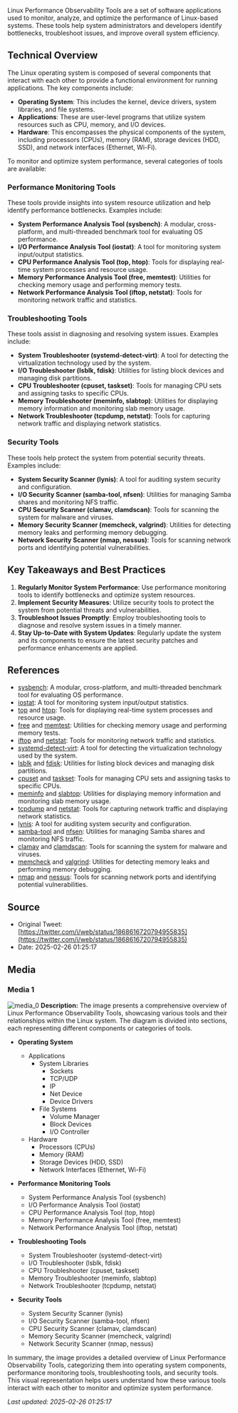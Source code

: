 Linux Performance Observability Tools are a set of software applications used to monitor, analyze, and optimize the performance of Linux-based systems. These tools help system administrators and developers identify bottlenecks, troubleshoot issues, and improve overall system efficiency.

## Technical Overview
The Linux operating system is composed of several components that interact with each other to provide a functional environment for running applications. The key components include:

* **Operating System**: This includes the kernel, device drivers, system libraries, and file systems.
* **Applications**: These are user-level programs that utilize system resources such as CPU, memory, and I/O devices.
* **Hardware**: This encompasses the physical components of the system, including processors (CPUs), memory (RAM), storage devices (HDD, SSD), and network interfaces (Ethernet, Wi-Fi).

To monitor and optimize system performance, several categories of tools are available:

### Performance Monitoring Tools
These tools provide insights into system resource utilization and help identify performance bottlenecks. Examples include:

* **System Performance Analysis Tool (sysbench)**: A modular, cross-platform, and multi-threaded benchmark tool for evaluating OS performance.
* **I/O Performance Analysis Tool (iostat)**: A tool for monitoring system input/output statistics.
* **CPU Performance Analysis Tool (top, htop)**: Tools for displaying real-time system processes and resource usage.
* **Memory Performance Analysis Tool (free, memtest)**: Utilities for checking memory usage and performing memory tests.
* **Network Performance Analysis Tool (iftop, netstat)**: Tools for monitoring network traffic and statistics.

### Troubleshooting Tools
These tools assist in diagnosing and resolving system issues. Examples include:

* **System Troubleshooter (systemd-detect-virt)**: A tool for detecting the virtualization technology used by the system.
* **I/O Troubleshooter (lsblk, fdisk)**: Utilities for listing block devices and managing disk partitions.
* **CPU Troubleshooter (cpuset, taskset)**: Tools for managing CPU sets and assigning tasks to specific CPUs.
* **Memory Troubleshooter (meminfo, slabtop)**: Utilities for displaying memory information and monitoring slab memory usage.
* **Network Troubleshooter (tcpdump, netstat)**: Tools for capturing network traffic and displaying network statistics.

### Security Tools
These tools help protect the system from potential security threats. Examples include:

* **System Security Scanner (lynis)**: A tool for auditing system security and configuration.
* **I/O Security Scanner (samba-tool, nfsen)**: Utilities for managing Samba shares and monitoring NFS traffic.
* **CPU Security Scanner (clamav, clamdscan)**: Tools for scanning the system for malware and viruses.
* **Memory Security Scanner (memcheck, valgrind)**: Utilities for detecting memory leaks and performing memory debugging.
* **Network Security Scanner (nmap, nessus)**: Tools for scanning network ports and identifying potential vulnerabilities.

## Key Takeaways and Best Practices
1. **Regularly Monitor System Performance**: Use performance monitoring tools to identify bottlenecks and optimize system resources.
2. **Implement Security Measures**: Utilize security tools to protect the system from potential threats and vulnerabilities.
3. **Troubleshoot Issues Promptly**: Employ troubleshooting tools to diagnose and resolve system issues in a timely manner.
4. **Stay Up-to-Date with System Updates**: Regularly update the system and its components to ensure the latest security patches and performance enhancements are applied.

## References
* [sysbench](https://github.com/akopytov/sysbench): A modular, cross-platform, and multi-threaded benchmark tool for evaluating OS performance.
* [iostat](https://linux.die.net/man/1/iostat): A tool for monitoring system input/output statistics.
* [top](https://linux.die.net/man/1/top) and [htop](https://hisham.hm/htop/): Tools for displaying real-time system processes and resource usage.
* [free](https://linux.die.net/man/1/free) and [memtest](https://www.memtest86.com/): Utilities for checking memory usage and performing memory tests.
* [iftop](https://linux.die.net/man/8/iftop) and [netstat](https://linux.die.net/man/8/netstat): Tools for monitoring network traffic and statistics.
* [systemd-detect-virt](https://www.freedesktop.org/software/systemd/man/systemd-detect-virt.html): A tool for detecting the virtualization technology used by the system.
* [lsblk](https://linux.die.net/man/8/lsblk) and [fdisk](https://linux.die.net/man/8/fdisk): Utilities for listing block devices and managing disk partitions.
* [cpuset](https://www.kernel.org/doc/Documentation/cgroups/cpusets.txt) and [taskset](https://linux.die.net/man/1/taskset): Tools for managing CPU sets and assigning tasks to specific CPUs.
* [meminfo](https://www.kernel.org/doc/Documentation/filesystems/proc.txt) and [slabtop](https://linux.die.net/man/1/slabtop): Utilities for displaying memory information and monitoring slab memory usage.
* [tcpdump](https://www.tcpdump.org/) and [netstat](https://linux.die.net/man/8/netstat): Tools for capturing network traffic and displaying network statistics.
* [lynis](https://cisofy.com/lynis/): A tool for auditing system security and configuration.
* [samba-tool](https://www.samba.org/samba/docs/current/man-html/samba-tool.8.html) and [nfsen](https://linux.die.net/man/8/nfsen): Utilities for managing Samba shares and monitoring NFS traffic.
* [clamav](https://www.clamav.net/) and [clamdscan](https://www.clamav.net/doc/latest/html/): Tools for scanning the system for malware and viruses.
* [memcheck](https://valgrind.org/docs/manual/mc-manual.html) and [valgrind](https://valgrind.org/): Utilities for detecting memory leaks and performing memory debugging.
* [nmap](https://nmap.org/) and [nessus](https://www.tenable.com/products/tenable-sc): Tools for scanning network ports and identifying potential vulnerabilities.
## Source

- Original Tweet: [https://twitter.com/i/web/status/1868616720794955835](https://twitter.com/i/web/status/1868616720794955835)
- Date: 2025-02-26 01:25:17


## Media

### Media 1
![media_0](./media_0.jpg)
**Description:** The image presents a comprehensive overview of Linux Performance Observability Tools, showcasing various tools and their relationships within the Linux system. The diagram is divided into sections, each representing different components or categories of tools.

*   **Operating System**
    *   Applications
        *   System Libraries
            *   Sockets
            *   TCP/UDP
            *   IP
            *   Net Device
            *   Device Drivers
        *   File Systems
            *   Volume Manager
            *   Block Devices
            *   I/O Controller
    *   Hardware
        *   Processors (CPUs)
        *   Memory (RAM)
        *   Storage Devices (HDD, SSD)
        *   Network Interfaces (Ethernet, Wi-Fi)

*   **Performance Monitoring Tools**
    *   System Performance Analysis Tool (sysbench)
    *   I/O Performance Analysis Tool (iostat)
    *   CPU Performance Analysis Tool (top, htop)
    *   Memory Performance Analysis Tool (free, memtest)
    *   Network Performance Analysis Tool (iftop, netstat)

*   **Troubleshooting Tools**
    *   System Troubleshooter (systemd-detect-virt)
    *   I/O Troubleshooter (lsblk, fdisk)
    *   CPU Troubleshooter (cpuset, taskset)
    *   Memory Troubleshooter (meminfo, slabtop)
    *   Network Troubleshooter (tcpdump, netstat)

*   **Security Tools**
    *   System Security Scanner (lynis)
    *   I/O Security Scanner (samba-tool, nfsen)
    *   CPU Security Scanner (clamav, clamdscan)
    *   Memory Security Scanner (memcheck, valgrind)
    *   Network Security Scanner (nmap, nessus)

In summary, the image provides a detailed overview of Linux Performance Observability Tools, categorizing them into operating system components, performance monitoring tools, troubleshooting tools, and security tools. This visual representation helps users understand how these various tools interact with each other to monitor and optimize system performance.

*Last updated: 2025-02-26 01:25:17*